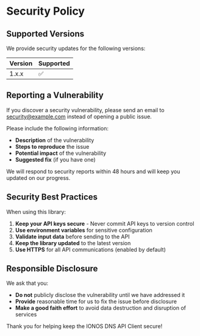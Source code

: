 # Security Policy

## Supported Versions

We provide security updates for the following versions:

| Version | Supported          |
| ------- | ------------------ |
| 1.x.x   | :white_check_mark: |

## Reporting a Vulnerability

If you discover a security vulnerability, please send an email to security@example.com instead of opening a public issue.

Please include the following information:

- **Description** of the vulnerability
- **Steps to reproduce** the issue
- **Potential impact** of the vulnerability
- **Suggested fix** (if you have one)

We will respond to security reports within 48 hours and will keep you updated on our progress.

## Security Best Practices

When using this library:

1. **Keep your API keys secure** - Never commit API keys to version control
2. **Use environment variables** for sensitive configuration
3. **Validate input data** before sending to the API
4. **Keep the library updated** to the latest version
5. **Use HTTPS** for all API communications (enabled by default)

## Responsible Disclosure

We ask that you:

- **Do not** publicly disclose the vulnerability until we have addressed it
- **Provide** reasonable time for us to fix the issue before disclosure
- **Make a good faith effort** to avoid data destruction and disruption of services

Thank you for helping keep the IONOS DNS API Client secure!

